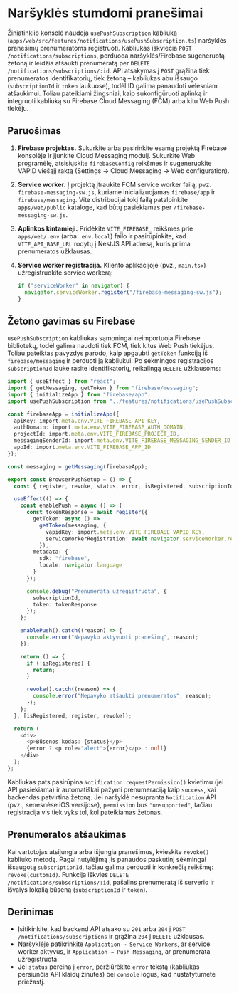 # Naršyklės stumdomi pranešimai

Žiniatinklio konsolė naudoja `usePushSubscription` kabliuką (`apps/web/src/features/notifications/usePushSubscription.ts`) naršyklės pranešimų prenumeratoms registruoti. Kabliukas iškviečia `POST /notifications/subscriptions`, perduoda naršyklės/Firebase sugeneruotą žetoną ir leidžia atšaukti prenumeratą per `DELETE /notifications/subscriptions/:id`. API atsakymas į `POST` grąžina tiek prenumeratos identifikatorių, tiek žetoną – kabliukas abu išsaugo (`subscriptionId` ir `token` laukuose), todėl ID galima panaudoti vėlesniam atšaukimui. Toliau pateikiami žingsniai, kaip sukonfigūruoti aplinką ir integruoti kabliuką su Firebase Cloud Messaging (FCM) arba kitu Web Push tiekėju.

## Paruošimas

1. **Firebase projektas.** Sukurkite arba pasirinkite esamą projektą Firebase konsolėje ir įjunkite Cloud Messaging modulį. Sukurkite Web programėlę, atsisiųskite `firebaseConfig` reikšmes ir sugeneruokite VAPID viešąjį raktą (Settings → Cloud Messaging → Web configuration).
2. **Service worker.** Į projektą įtraukite FCM service worker failą, pvz. `firebase-messaging-sw.js`, kuriame inicializuojamas `firebase/app` ir `firebase/messaging`. Vite distribucijai tokį failą patalpinkite `apps/web/public` kataloge, kad būtų pasiekiamas per `/firebase-messaging-sw.js`.
3. **Aplinkos kintamieji.** Pridėkite `VITE_FIREBASE_` reikšmes prie `apps/web/.env` (arba `.env.local`) failo ir pasirūpinkite, kad `VITE_API_BASE_URL` rodytų į NestJS API adresą, kuris priima prenumeratos užklausas.
4. **Service worker registracija.** Kliento aplikacijoje (pvz., `main.tsx`) užregistruokite service workerą:

   ```ts
   if ("serviceWorker" in navigator) {
     navigator.serviceWorker.register("/firebase-messaging-sw.js");
   }
   ```

## Žetono gavimas su Firebase

`usePushSubscription` kabliukas sąmoningai neimportuoja Firebase bibliotekų, todėl galima naudoti tiek FCM, tiek kitus Web Push tiekėjus. Toliau pateiktas pavyzdys parodo, kaip apgaubti `getToken` funkciją iš `firebase/messaging` ir perduoti ją kabliukui. Po sėkmingos registracijos `subscriptionId` lauke rasite identifikatorių, reikalingą `DELETE` užklausoms:

```ts
import { useEffect } from "react";
import { getMessaging, getToken } from "firebase/messaging";
import { initializeApp } from "firebase/app";
import usePushSubscription from "../features/notifications/usePushSubscription";

const firebaseApp = initializeApp({
  apiKey: import.meta.env.VITE_FIREBASE_API_KEY,
  authDomain: import.meta.env.VITE_FIREBASE_AUTH_DOMAIN,
  projectId: import.meta.env.VITE_FIREBASE_PROJECT_ID,
  messagingSenderId: import.meta.env.VITE_FIREBASE_MESSAGING_SENDER_ID,
  appId: import.meta.env.VITE_FIREBASE_APP_ID
});

const messaging = getMessaging(firebaseApp);

export const BrowserPushSetup = () => {
  const { register, revoke, status, error, isRegistered, subscriptionId } = usePushSubscription();

  useEffect(() => {
    const enablePush = async () => {
      const tokenResponse = await register({
        getToken: async () =>
          getToken(messaging, {
            vapidKey: import.meta.env.VITE_FIREBASE_VAPID_KEY,
            serviceWorkerRegistration: await navigator.serviceWorker.ready
          }),
        metadata: {
          sdk: "firebase",
          locale: navigator.language
        }
      });

      console.debug("Prenumerata užregistruota", {
        subscriptionId,
        token: tokenResponse
      });
    };

    enablePush().catch((reason) => {
      console.error("Nepavyko aktyvuoti pranešimų", reason);
    });

    return () => {
      if (!isRegistered) {
        return;
      }

      revoke().catch((reason) => {
        console.error("Nepavyko atšaukti prenumeratos", reason);
      });
    };
  }, [isRegistered, register, revoke]);

  return (
    <div>
      <p>Būsenos kodas: {status}</p>
      {error ? <p role="alert">{error}</p> : null}
    </div>
  );
};
```

Kabliukas pats pasirūpina `Notification.requestPermission()` kvietimu (jei API pasiekiama) ir automatiškai pažymi prenumeraciją kaip `success`, kai backendas patvirtina žetoną. Jei naršyklė nesupranta `Notification` API (pvz., senesnėse iOS versijose), `permission` bus `"unsupported"`, tačiau registracija vis tiek vyks tol, kol pateikiamas žetonas.

## Prenumeratos atšaukimas

Kai vartotojas atsijungia arba išjungia pranešimus, kvieskite `revoke()` kabliuko metodą. Pagal nutylėjimą jis panaudos paskutinį sėkmingai išsaugotą `subscriptionId`, tačiau galima perduoti ir konkrečią reikšmę: `revoke(customId)`. Funkcija iškvies `DELETE /notifications/subscriptions/:id`, pašalins prenumeratą iš serverio ir išvalys lokalią būseną (`subscriptionId` ir `token`).

## Derinimas

- Įsitikinkite, kad backend API atsako su `201` arba `204` į `POST /notifications/subscriptions` ir grąžina `204` į `DELETE` užklausas.
- Naršyklėje patikrinkite `Application → Service Workers`, ar service worker aktyvus, ir `Application → Push Messaging`, ar prenumerata užregistruota.
- Jei `status` pereina į `error`, peržiūrėkite `error` tekstą (kabliukas persiunčia API klaidų žinutes) bei `console` logus, kad nustatytumėte priežastį.
